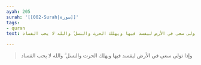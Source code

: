 ```yaml
---
ayah: 205
surah: '[[002-Surah|سورة]]'
tags:
- quran
text: وإذا تولى سعى في الأرض ليفسد فيها ويهلك الحرث والنسل ۗ والله لا يحب الفساد

---
```

> وإذا تولى سعى في الأرض ليفسد فيها ويهلك الحرث والنسل ۗ والله لا يحب الفساد
